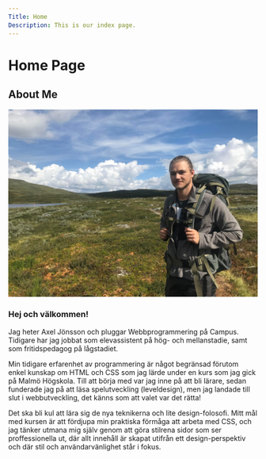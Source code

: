 ```yaml
---
Title: Home
Description: This is our index page.
---
```


# Home Page
## About Me


![my picture](assets/img/jag_messenger.jpg)


### Hej och välkommen! 
Jag heter Axel Jönsson och pluggar Webbprogrammering på Campus. 
Tidigare har jag jobbat som elevassistent på hög- och mellanstadie, samt som fritidspedagog på lågstadiet. 

Min tidigare erfarenhet av programmering är något begränsad förutom enkel kunskap om HTML och CSS som jag lärde under en kurs som jag gick på Malmö Högskola. Till att börja med var jag inne på att bli lärare, sedan funderade jag på att läsa spelutveckling (leveldesign), men jag landade till slut i webbutveckling, det känns som att valet var det rätta!

Det ska bli kul att lära sig de nya teknikerna och lite design-folosofi. Mitt mål med kursen är att fördjupa min praktiska förmåga att arbeta med CSS, och jag tänker utmana mig själv genom att göra stilrena sidor som ser proffessionella ut, där allt innehåll är skapat utifrån ett design-perspektiv och där stil och användarvänlighet står i fokus. 
